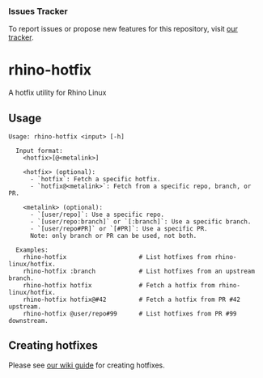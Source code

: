 ### Issues Tracker

To report issues or propose new features for this repository, visit [our tracker](https://github.com/rhino-linux/tracker).

# rhino-hotfix
A hotfix utility for Rhino Linux

## Usage

```
Usage: rhino-hotfix <input> [-h]                                                                                

  Input format:
    <hotfix>[@<metalink>]

    <hotfix> (optional):  
      - `hotfix`: Fetch a specific hotfix.  
      - `hotfix@<metalink>`: Fetch from a specific repo, branch, or PR.  

    <metalink> (optional):  
      - `[user/repo]`: Use a specific repo.  
      - `[user/repo:branch]` or `[:branch]`: Use a specific branch.  
      - `[user/repo#PR]` or `[#PR]`: Use a specific PR. 
      Note: only branch or PR can be used, not both. 

  Examples:
    rhino-hotfix                    # List hotfixes from rhino-linux/hotfix. 
    rhino-hotfix :branch            # List hotfixes from an upstream branch.
    rhino-hotfix hotfix             # Fetch a hotfix from rhino-linux/hotfix.
    rhino-hotfix hotfix@#42         # Fetch a hotfix from PR #42 upstream.
    rhino-hotfix @user/repo#99      # List hotfixes from PR #99 downstream.
```

## Creating hotfixes

Please see [our wiki guide](https://wiki.rhinolinux.org/dev/hotfix-101) for creating hotfixes.
